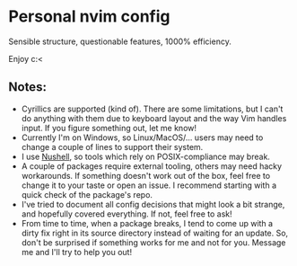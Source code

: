 # Personal nvim config

Sensible structure, questionable features, 1000% efficiency.

Enjoy c:<

## Notes:

- Cyrillics are supported (kind of). There are some limitations, but I can't do anything with them due to keyboard layout and the way Vim handles input. If you figure something out, let me know!
- Currently I'm on Windows, so Linux/MacOS/... users may need to change a couple of lines to support their system.
- I use [Nushell](https://www.nushell.sh), so tools which rely on POSIX-compliance may break.
- A couple of packages require external tooling, others may need hacky workarounds. If something doesn't work out of the box, feel free to change it to your taste or open an issue. I recommend starting with a quick check of the package's repo.
- I've tried to document all config decisions that might look a bit strange, and hopefully covered everything. If not, feel free to ask!
- From time to time, when a package breaks, I tend to come up with a dirty fix right in its source directory instead of waiting for an update. So, don't be surprised if something works for me and not for you. Message me and I'll try to help you out!
